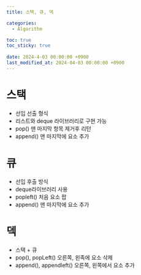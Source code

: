 ```yaml
---
title: 스택, 큐, 덱

categories:
  - Algorithm

toc: true
toc_sticky: true
 
date: 2024-4-03 00:00:00 +0900
last_modified_at: 2024-04-03 00:00:00 +0900
---
```

# 스택
- 선입 선출 형식
- 리스트와 deque 라이브러리로 구현 가능
- pop() 맨 마지막 항목 제거후 리턴
- append() 맨 마지막에 요소 추가

# 큐
- 선입 후출 방식
- deque라이브러리 사용
- popleft() 처음 요소 팝
- append() 맨 마지막에 요소 추가

# 덱
- 스택 + 큐
- pop(), popLeft() 오른쪽, 왼족에 요소 삭제
- append(), appendleft() 오른쪽, 왼쪽에서 요소 추가